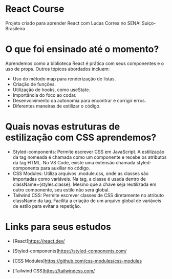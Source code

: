 # React Course

Projeto criado para aprender React com Lucas Correa no SENAI Suiço-Brasileira

# O que foi ensinado até o momento?

   Aprendemos como a biblioteca React é prática com seus componentes e o uso de props. Outros tópicos abordados incluem:
   - Uso do método map para renderização de listas.
   - Criação de funções.
   - Utilização de hooks, como useState.
   - Importância do foco ao codar.
   - Desenvolvimento da autonomia para encontrar e corrigir erros.
   - Diferentes maneiras de estilizar o código.

# Quais novas estruturas de estilização com CSS aprendemos?

   - Styled-components: Permite escrever CSS em JavaScript. A estilização da tag nomeada é chamada como um componente e recebe os atributos da tag HTML. No VS Code, existe uma extensão chamada styled-components para auxiliar no código.
   - CSS Modules: Utiliza arquivos .module.css, onde as classes são importadas como variáveis. Na tag, a classe é usada dentro de className={styles.classe}. Mesmo que a chave seja reutilizada em outro componente, seu estilo não será global.
   - Tailwind CSS: Permite escrever classes de CSS diretamente no atributo className da tag. Facilita a criação de um arquivo global de variáveis de estilo para evitar a repetição.

# Links para seus estudos
- [React]https://react.dev/

- [Styled-components]https://styled-components.com/

- [CSS Modules]https://github.com/css-modules/css-modules

- [Tailwind CSS]https://tailwindcss.com/
